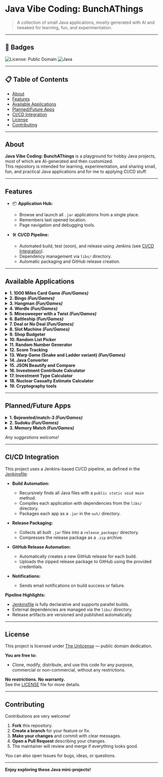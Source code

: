 # Java Vibe Coding: BunchAThings

> A collection of small Java applications, mostly generated with AI and tweaked for learning, fun, and experimentation.

---

## 🚩 Badges

![License: Public Domain](https://img.shields.io/badge/license-public%20domain-brightgreen)
![Java](https://img.shields.io/badge/language-Java-yellow)


---

## 📋 Table of Contents

- [About](#about)
- [Features](#features)
- [Available Applications](#available-applications)
- [Planned/Future Apps](#plannedfuture-apps)
- [CI/CD Integration](#cicd-integration)
- [License](#license)
- [Contributing](#contributing)

---

## About

**Java Vibe Coding: BunchAThings** is a playground for hobby Java projects, most of which are AI-generated and then customized.  
This repository is intended for learning, experimentation, and sharing small, fun, and practical Java applications and for me to applying CI/CD stuff.

---

## Features

- 📦 **Application Hub:**  
  - Browse and launch all `.jar` applications from a single place.
  - Remembers last opened location.
  - Page navigation and debugging tools.

- 🛠️ **CI/CD Pipeline:**  
  - Automated build, test (soon), and release using Jenkins (see [CI/CD Integration](#cicd-integration)).
  - Dependency management via `libs/` directory.
  - Automatic packaging and GitHub release creation.

---

## Available Applications

<details>
  <summary><strong>1. 1000 Miles Card Game <em>(Fun/Games)</em></strong></summary>
  - Solo or hotseat multiplayer
  - Customizable settings
</details>

<details>
  <summary><strong>2. Bingo <em>(Fun/Games)</em></strong></summary>
  - Scoring system
  - Solo or hotseat multiplayer
  - Customizable settings
</details>

<details>
  <summary><strong>3. Hangman <em>(Fun/Games)</em></strong></summary>
  - Unlimited attempts
  - Custom wordlists (.txt/.json)
  - Remembers last wordlist location
</details>

<details>
  <summary><strong>4. Wordle <em>(Fun/Games)</em></strong></summary>
  - Unlimited attempts
  - Custom wordlists (.txt/.json)
  - Remembers last wordlist location
  - Not limited to 5-letter words
</details>

<details>
  <summary><strong>5. Minesweeper with a Twist <em>(Fun/Games)</em></strong></summary>
  - Scoring system (mines don’t end the game)
  - Customizable field and mine count
  - Negative scoring possible
</details>

<details>
  <summary><strong>6. Battleship <em>(Fun/Games)</em></strong></summary>
  - Customizable field size, ship quantity and length
  - Customizable fire amount per turn
  - Hotseat multiplayer with randomized ship positions
</details>

<details>
  <summary><strong>7. Deal or No Deal <em>(Fun/Games)</em></strong></summary>
  - Customizable bags quantity, bias and prize ranges
  - Customizable banker offering frequency, bias and prize range
  - Option to change bags mid-game
  - Track or hide bag values
  - Authentic mode that mimics the real-life game show
</details>

<details>
  <summary><strong>8. Slot Machine <em>(Fun/Games)</em></strong></summary>
  - Customizable starting points, payment, multipliers, and payout lines
  - Winning logs
</details>

<details>
  <summary><strong>9. Shop Budgeter</strong></summary>
  - Calculates what you can buy with a given budget
  - Supports custom items
  - Saves and auto-loads items/budgets
</details>

<details>
  <summary><strong>10. Random List Picker</strong></summary>
  - Uses custom .txt lists (can load multiple)
  - Randomly selects and displays results from loaded lists
</details>

<details>
  <summary><strong>11. Random Number Generator</strong></summary>
  - Custom min/max range
  - Optional bias
  - Logs and totals
</details>

<details>
  <summary><strong>12. Score Tracking</strong></summary>
  - Custom initial/additional/subtraction scores
  - Logs and totals
</details>

<details>
  <summary><strong>13. Warp Game (Snake and Ladder variant) <em>(Fun/Games)</em></strong></summary>
  - Score and lives system
  - Customizable initial score and life
  - Solo or multiplayer (hotseat, human or computer)
  - Customizable tile effects, dice, and field size
  - Local leaderboard
</details>

<details>
  <summary><strong>14. Java Converter</strong></summary>
  - Convert `.java` files to `.txt` and vice versa
  - Batch conversion
  - Remembers last input/output location
</details>

<details>
  <summary><strong>15. JSON Beautify and Compare</strong></summary>
  - Beautify and compare JSON files or pasted content
  - Syntax highlighting for differences
  - Remembers last file location
</details>

<details>
  <summary><strong>16. Investment Contribute Calculator</strong></summary>
  - Calculate investments based on monthly/yearly contributions (including negative values)
  - Simple calculation model
</details>

<details>
  <summary><strong>17. Investment Type Calculator</strong></summary>
  - Calculate investments based on type (stocks, bonds, portfolios, etc.)
  - Supports single/multiple income goals and investment types
  - Simple calculation model
</details>

<details>
  <summary><strong>18. Nuclear Casualty Estimate Calculator </strong></summary>
  - Calculate the casualty based on nuclear warhead impact or radiation levels
  - Have option to enable/disable nuclear winter and humanitarian aid
  - The output result have some description and calculation result table
  - The calculation is only based on rough estimate and not reflect on real scientific calculation
</details>

<details>
  <summary><strong>19. Cryptography tools </strong></summary>
  - Can encode/encrypt or decode/decrypt input text or text file with many cryptography methods
  - Almost all cryptography methods have descriptions
  - Can import and export the output result from/to text file
</details>

---

## Planned/Future Apps

<details>
  <summary><strong>1. Bejeweled/match-3 <em>(Fun/Games)</em></strong></summary>
  - Planned application
</details>

<details>
  <summary><strong>2. Sudoku <em>(Fun/Games)</em></strong></summary>
  - Solver for blank or custom grids
  - Supports various grid sizes (2x2, 3x2, etc.)
</details>

<details>
  <summary><strong>3. Memory Match <em>(Fun/Games)</em></strong></summary>
  - Number/symbol-based memory match
  - Customizable field sizes and scoring
  - Solo or up to 8-player hotseat
</details>

_Any suggestions welcome!_

---

## CI/CD Integration

This project uses a Jenkins-based CI/CD pipeline, as defined in the [Jenkinsfile](Jenkinsfile):

- **Build Automation:**  
  - Recursively finds all Java files with a `public static void main` method.
  - Compiles each application with dependencies from the `libs/` directory.
  - Packages each app as a `.jar` in the `out/` directory.

- **Release Packaging:**  
  - Collects all built `.jar` files into a `release_package/` directory.
  - Compresses the release package as a `.zip` archive.

- **GitHub Release Automation:**  
  - Automatically creates a new GitHub release for each build.
  - Uploads the zipped release package to GitHub using the provided credentials.

- **Notifications:**  
  - Sends email notifications on build success or failure.

**Pipeline Highlights:**
- [Jenkinsfile](Jenkinsfile) is fully declarative and supports parallel builds.
- External dependencies are managed via the `libs/` directory.
- Release artifacts are versioned and published automatically.

---

## License

This project is licensed under [The Unlicense](LICENSE) — public domain dedication.

**You are free to:**
- Clone, modify, distribute, and use this code for any purpose, commercial or non-commercial, without any restrictions.

**No restrictions. No warranty.**  
See the [LICENSE](LICENSE) file for more details.

---

## Contributing

Contributions are very welcome!

1. **Fork** this repository.
2. **Create a branch** for your feature or fix.
3. **Make your changes** and commit with clear messages.
4. **Open a Pull Request** describing your changes.
5. The maintainer will review and merge if everything looks good.

You can also open Issues for bugs, ideas, or questions.

---

**Enjoy exploring these Java mini-projects!**
